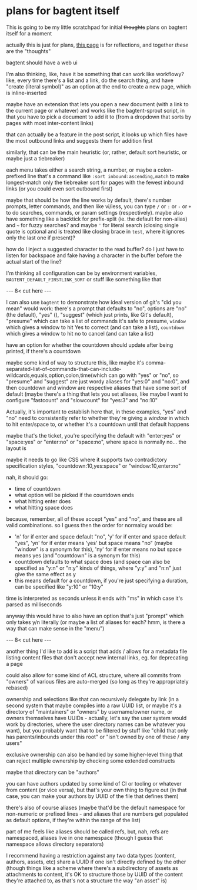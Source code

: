 # plans for bagtent itself

This is going to be my little scratchpad for initial ~~thoughts~~ plans on bagtent itself for a moment

actually this is just for plans, [this page][using] is for reflections, and together *these* are the "thoughts"

bagtent should have a web ui

I'm also thinking, like, have it be something that can work like workflowy? like, every time there's a list and a link, do the search thing, and have "create (literal symbol)" as an option at the end to create a new page, which is inline-inserted

maybe have an extension that lets you open a new document (with a link to the current page or whatever) and works like the bagtent-sprout script, in that you have to pick a document to add it to (from a dropdown that sorts by pages with most inter-content links)

that can actually be a feature in the post script, it looks up which files have the most outbound links and suggests them for addition first

similarly, that can be the main heuristic (or, rather, default sort heuristic, or maybe just a tiebreaker)

each menu takes either a search string, a number, or maybe a colon-prefixed line that's a command like `:sort inbound:ascending,match` to make longest-match only the tiebreaker sort for pages with the fewest inbound links (or you could even sort outbound first)

maybe that should be how the line works by default, there's number prompts, letter commands, and then like vi/less, you can type `/` or `:` or `-` or `+` to do searches, commands, or param settings (respectively). maybe also have something like a backtick for prefix-split (ie. the default for non-alias) and  `~` for fuzzy searches? and maybe `'` for literal search (closing single quote is optional and is treated like closing brace in `test`, where it ignores only the last one if present)?

how do I inject a suggested character to the read buffer? do I just have to listen for backspace and fake having a character in the buffer before the actual start of the line?

I'm thinking all configuration can be by environment variables, `BAGTENT_DEFAULT_FIRSTLINK_SORT` or stuff like something like that

--- 8< cut here ---

I can also use `bagtent` to demonstrate how ideal version of git's "did you mean" would work: there's a prompt that defaults to "no", options are "no" (the default), "yes" (), "suggest" (which just prints, like Git's default), "presume" which can take a list of commands it's safe to presume, `window` which gives a window to hit Yes to correct (and can take a list), `countdown` which gives a window to hit no to cancel (and can take a list)

have an option for whether the countdown should update after being printed, if there's a countdown

maybe some kind of way to structure this, like maybe it's comma-separated-list-of-commands-that-can-include-wildcards,equals,option,colon,time(which can go with "yes" or "no", so "presume" and "suggest" are just wordy aliases for "yes:0" and "no:0", and then countdown and window are respective aliases that have some sort of default (maybe there's a thing that lets you set aliases, like maybe I want to configure "fastcount" and "slowcount" for "yes:3" and "no:10"

Actually, it's important to establish here that, in these examples, "yes" and "no" need to consistently refer to whether they're giving a *window* in which to hit enter/space to, or whether it's a countdown until that default happens

maybe that's the ticket, you're specifying the default with "enter:yes" or "space:yes" or "enter:no" or "space:no", where space is normally no... the layout is

maybe it needs to go like CSS where it supports two contradictory specification styles, "countdown:10,yes:space" or "window:10,enter:no"

nah, it should go:

- time of countdown
- what option will be picked if the countdown ends
- what hitting enter does
- what hitting space does

because, remember, all of these accept "yes" and "no", and these are all valid combinations. so I guess then the order for normalcy would be:

- 'n' for if enter and space default "no", 'y' for if enter and space default "yes", 'yn' for if enter means 'yes' but space means "no" (maybe "window" is a synonym for this), 'ny' for if enter means no but space means yes (and "countdown" is a synonym for this)
- countdown defaults to what space does (and space can also be specified as "y:n" or "n:y" kinds of things, where "y:y" and "n:n" just give the same effect as y
- this means default for a countdown, if you're just specifying a duration, can be specified like "y:10" or "10:y"

time is interpreted as seconds unless it ends with "ms" in which case it's parsed as milliseconds

anyway this would have to also have an option that's just "prompt" which only takes y/n literally (or maybe a list of aliases for each? hmm, is there a way that can make sense in the "menu")

--- 8< cut here ---

another thing I'd like to add is a script that adds / allows for a metadata file listing content files that don't accept new internal links, eg. for deprecating a page

could also allow for some kind of ACL structure, where all commits from "owners" of various files are auto-merged (so long as they're appropriately rebased)

ownership and selections like that can recursively delegate by link (in a second system that maybe compiles into a raw UUID list, or maybe it's a directory of "maintainers" or "owners" by username/owner name, or owners themselves have UUIDs - actually, let's say the user system would work by directories, where the user directory names can be whatever you want), but you probably want that to be filtered by stuff like "child that only has parents/inbounds under this root" or "isn't owned by one of these / any users"

exclusive ownership can also be handled by some higher-level thing that can reject multiple ownership by checking some extended constructs

maybe that directory can be "authors"

you can have authors updated by some kind of CI or tooling or whatever from content (or vice versa), but that's your own thing to figure out (in that case, you can make your authors by UUID of the file that defines them)

there's also of course aliases (maybe that'd be the default namespace for non-numeric or prefixed lines - and aliases that are numbers get populated as default options, if they're within the range of the list)

part of me feels like aliases should be called refs, but, nah, refs are namespaced, aliases live in one namespace (though I guess that namespace allows directory separators)

I recommend having a restriction against any two data types (content, authors, assets, etc) share a UUID if one isn't directly defined by the other (though things like a scheme where there's a subdirectory of assets as attachments to content, it's OK to structure those by UUID of the content they're attached to, as that's not a structure the way "an asset" is)

[using]: 13ceb37e-99d5-417b-be3c-ec7e1bc537ac.md
